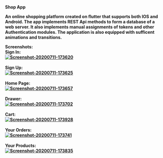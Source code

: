 <b>Shop App<b>

An online shopping platform created on flutter that supports both IOS and Android.
The app implements REST Api methods to form a database of a web server.
It also implements manual assignments of tokens and other Authentication modules.
The application is also equipped with sufficent animations and transitions.

Screenshots:<br>
Sign In: <br>
<a href="https://postimg.cc/5HrsWync" target="_blank"><img src="https://i.postimg.cc/5HrsWync/Screenshot-20200711-173620.png" alt="Screenshot-20200711-173620"/></a><br/><br/>
Sign Up: <br>
<a href="https://postimg.cc/nXc2sBWb" target="_blank"><img src="https://i.postimg.cc/nXc2sBWb/Screenshot-20200711-173625.png" alt="Screenshot-20200711-173625"/></a><br/><br/>
Home Page: <br>
<a href="https://postimg.cc/7G7nvV57" target="_blank"><img src="https://i.postimg.cc/7G7nvV57/Screenshot-20200711-173657.png" alt="Screenshot-20200711-173657"/></a><br/><br/>
Drawer: <br>
<a href="https://postimg.cc/TyBJHS3f" target="_blank"><img src="https://i.postimg.cc/TyBJHS3f/Screenshot-20200711-173702.png" alt="Screenshot-20200711-173702"/></a><br/><br/>
Cart: <br>
<a href="https://postimg.cc/1VGBFHPP" target="_blank"><img src="https://i.postimg.cc/1VGBFHPP/Screenshot-20200711-173928.png" alt="Screenshot-20200711-173928"/></a><br/><br/>
Your Orders: <br>
<a href="https://postimg.cc/bScLd573" target="_blank"><img src="https://i.postimg.cc/bScLd573/Screenshot-20200711-173741.png" alt="Screenshot-20200711-173741"/></a><br/><br/>
Your Products: <br>
<a href="https://postimg.cc/TpcQYCCJ" target="_blank"><img src="https://i.postimg.cc/TpcQYCCJ/Screenshot-20200711-173835.png" alt="Screenshot-20200711-173835"/></a><br/><br/>
